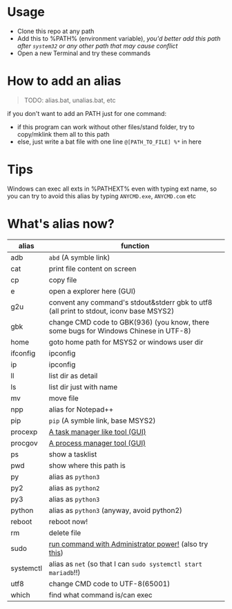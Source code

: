 # Usage

* Clone this repo at any path
* Add this to %PATH% (environment variable), *you'd better add this path after `system32` or any other path that may cause conflict*
* Open a new Terminal and try these commands

# How to add an alias

> TODO: alias.bat, unalias.bat, etc

if you don't want to add an PATH just for one command:

* if this program can work without other files/stand folder, try to copy/mklink them all to this path	
* else, just write a bat file with one line `@[PATH_TO_FILE] %*` in here

# Tips

Windows can exec all exts in %PATHEXT% even with typing ext name, so you can try to avoid this alias by typing `ANYCMD.exe`, `ANYCMD.com` etc

# What's alias now?
|alias|function|
|-|-|
|adb|`abd` (A symble link)|
|cat|print file content on screen|
|cp|copy file|
|e|open a explorer here (GUI)|
|g2u|convent any command's stdout&stderr gbk to utf8 (all print to stdout, iconv base MSYS2)|
|gbk|change CMD code to GBK(936) (you know, there some bugs for Windows Chinese in UTF-8)|
|home|goto home path for MSYS2 or windows user dir|
|ifconfig|ipconfig|
|ip|ipconfig|
|ll|list dir as detail|
|ls|list dir just with name|
|mv|move file|
|npp|alias for Notepad++|
|pip|`pip` (A symble link, base MSYS2)|
|procexp|[A task manager like tool (GUI)](https://docs.microsoft.com/en-us/sysinternals/downloads/process-explorer)|
|procgov|[A process manager tool (GUI)](https://github.com/lowleveldesign/process-governor)|
|ps|show a tasklist|
|pwd|show where this path is|
|py|alias as `python3`|
|py2|alias as `python2`|
|py3|alias as `python3`|
|python|alias as `python3` (anyway, avoid python2)|
|reboot|reboot now!|
|rm|delete file|
|sudo|[run command with Administrator power!](https://github.com/mattn/sudo) (also try [this](https://github.com/kasajian/pseudo))|
|systemctl|alias as `net` (so that I can `sudo systemctl start mariadb`!!)|
|utf8|change CMD code to UTF-8(65001)|
|which|find what command is/can exec|

